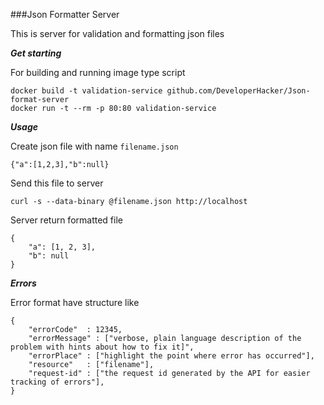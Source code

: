 ###Json Formatter Server

This is server for validation and formatting json files

***Get starting***

For building and running image type script

```
docker build -t validation-service github.com/DeveloperHacker/Json-format-server
docker run -t --rm -p 80:80 validation-service
```

***Usage***

Create json file with name `filename.json`

```
{"a":[1,2,3],"b":null}
```

Send this file to server
```
curl -s --data-binary @filename.json http://localhost
```

Server return formatted file
```
{
    "a": [1, 2, 3],
    "b": null
}
```

***Errors***

Error format have structure like
```
{
    "errorCode"  : 12345,
    "errorMessage" : ["verbose, plain language description of the problem with hints about how to fix it]",
    "errorPlace" : ["highlight the point where error has occurred"],
    "resource"   : ["filename"],
    "request-id" : ["the request id generated by the API for easier tracking of errors"],
}
```
